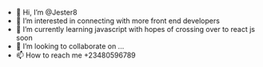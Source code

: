 - 👋 Hi, I’m @Jester8
- 👀 I’m interested in connecting with more front end developers
- 🌱 I’m currently learning javascript with hopes of crossing over to react js soon
- 💞️ I’m looking to collaborate on ...
- 📫 How to reach me +23480596789

<!---
Jester8/Jester8 is a ✨ special ✨ repository because its `README.md` (this file) appears on your GitHub profile.
You can click the Preview link to take a look at your changes.
--->
